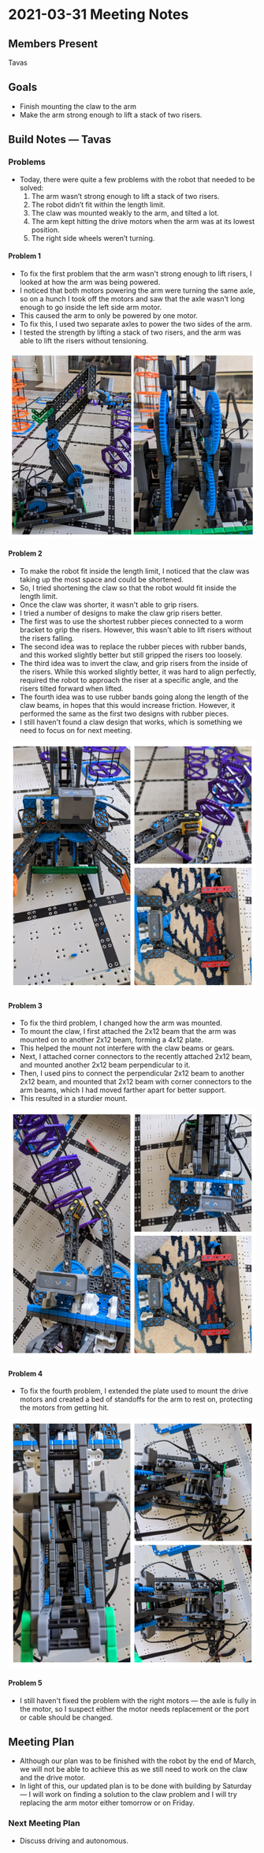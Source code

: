 # 2021-03-31 Meeting Notes

## Members Present
Tavas

## Goals
- Finish mounting the claw to the arm 
- Make the arm strong enough to lift a stack of two risers.

## Build Notes — Tavas

### Problems

- Today, there were quite a few problems with the robot that needed to be solved:
  1. The arm wasn’t strong enough to lift a stack of two risers.
  2. The robot didn’t fit within the length limit.
  3. The claw was mounted weakly to the arm, and tilted a lot.
  4. The arm kept hitting the drive motors when the arm was at its lowest position.
  5. The right side wheels weren’t turning.

#### Problem 1

- To fix the first problem that the arm wasn't strong enough to lift risers, I looked at how the arm was being powered.
- I noticed that both motors powering the arm were turning the same axle, so on a hunch I took off the motors and saw that the axle wasn't long enough to go inside the left side arm motor.
- This caused the arm to only be powered by one motor.
- To fix this, I used two separate axles to power the two sides of the arm.
- I tested the strength by lifting a stack of two risers, and the arm was able to lift the risers without tensioning.

![2021-03-31-problem-1.jpg](../img/2021-03-31-problem-1.jpg)

#### Problem 2

- To make the robot fit inside the length limit, I noticed that the claw was taking up the most space and could be shortened. 
- So, I tried shortening the claw so that the robot would fit inside the length limit.
- Once the claw was shorter, it wasn't able to grip risers.
- I tried a number of designs to make the claw grip risers better.
- The first was to use the shortest rubber pieces connected to a worm bracket to grip the risers. However, this wasn't able to lift risers without the risers falling.
- The second idea was to replace the rubber pieces with rubber bands, and this worked slightly better but still gripped the risers too loosely.
- The third idea was to invert the claw, and grip risers from the inside of the risers. While this worked slightly better, it was hard to align perfectly, required the robot to approach the riser at a specific angle, and the risers tilted forward when lifted.
- The fourth idea was to use rubber bands going along the length of the claw beams, in hopes that this would increase friction. However, it performed the same as the first two designs with rubber pieces.
- I still haven't found a claw design that works, which is something we need to focus on for next meeting.

![2021-03-31-problem-2.jpg](../img/2021-03-31-problem-2.jpg)

#### Problem 3

- To fix the third problem, I changed how the arm was mounted. 
- To mount the claw, I first attached the 2x12 beam that the arm was mounted on to another 2x12 beam, forming a 4x12 plate.
- This helped the mount not interfere with the claw beams or gears.
- Next, I attached corner connectors to the recently attached 2x12 beam, and mounted another 2x12 beam perpendicular to it.
- Then, I used pins to connect the perpendicular 2x12 beam to another 2x12 beam, and mounted that 2x12 beam with corner connectors to the arm beams, which I had moved farther apart for better support.
- This resulted in a sturdier mount.

![2021-03-31-problem-3.jpg](../img/2021-03-31-problem-3.jpg)

#### Problem 4

- To fix the fourth problem, I extended the plate used to mount the drive motors and created a bed of standoffs for the arm to rest on, protecting the motors from getting hit.

![2021-03-31-problem-4.jpg](../img/2021-03-31-problem-4.jpg)

#### Problem 5

- I still haven't fixed the problem with the right motors — the axle is fully in the motor, so I suspect either the motor needs replacement or the port or cable should be changed.


## Meeting Plan

- Although our plan was to be finished with the robot by the end of March, we will not be able to achieve this as we still need to work on the claw and the drive motor.
- In light of this, our updated plan is to be done with building by Saturday — I will work on finding a solution to the claw problem and I will try replacing the arm motor either tomorrow or on Friday.

### Next Meeting Plan

- Discuss driving and autonomous.

